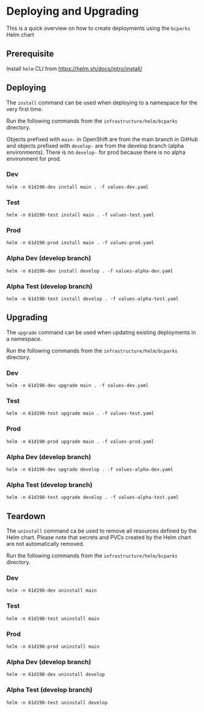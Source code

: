 # Deploying and Upgrading

This is a quick overview on how to create deployments using the `bcparks` Helm chart

## Prerequisite

Install `helm` CLI from https://helm.sh/docs/intro/install/

## Deploying

The `install` command can be used when deploying to a namespace for the very first time.

Run the following commands from the `infrastructure/helm/bcparks` directory.

Objects prefixed with `main-` in OpenShift are from the main branch in GitHub and objects prefixed with `develop-` are from the develop branch (alpha environments). There is no `develop-` for prod because there is no alpha environment for prod.

### Dev

`helm -n 61d198-dev install main . -f values-dev.yaml`

### Test

`helm -n 61d198-test install main . -f values-test.yaml`

### Prod

`helm -n 61d198-prod install main . -f values-prod.yaml`

### Alpha Dev (develop branch)

`helm -n 61d198-dev install develop . -f values-alpha-dev.yaml`

### Alpha Test (develop branch)

`helm -n 61d198-test install develop . -f values-alpha-test.yaml`

## Upgrading

The `upgrade` command can be used when updating existing deployments in a namespace.

Run the following commands from the `infrastructure/helm/bcparks` directory.

### Dev

`helm -n 61d198-dev upgrade main . -f values-dev.yaml`

### Test

`helm -n 61d198-test upgrade main . -f values-test.yaml`

### Prod

`helm -n 61d198-prod upgrade main . -f values-prod.yaml`

### Alpha Dev (develop branch)

`helm -n 61d198-dev upgrade develop . -f values-alpha-dev.yaml`

### Alpha Test (develop branch)

`helm -n 61d198-test upgrade develop . -f values-alpha-test.yaml`

## Teardown

The `uninstall` command ca be used to remove all resources defined by the Helm chart. Please note that secrets and PVCs created by the Helm chart are not automatically removed.

Run the following commands from the `infrastructure/helm/bcparks` directory.

### Dev

`helm -n 61d198-dev uninstall main`

### Test

`helm -n 61d198-test uninstall main`

### Prod

`helm -n 61d198-prod uninstall main`

### Alpha Dev (develop branch)

`helm -n 61d198-dev uninstall develop`

### Alpha Test (develop branch)

`helm -n 61d198-test uninstall develop`